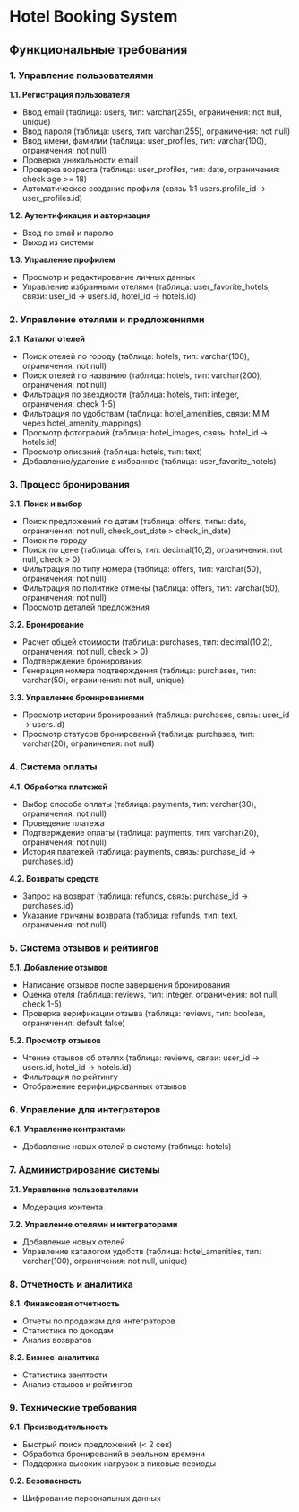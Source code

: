 # Hotel Booking System

## Функциональные требования

### 1. Управление пользователями
**1.1. Регистрация пользователя**
- Ввод email (таблица: users, тип: varchar(255), ограничения: not null, unique)
- Ввод пароля (таблица: users, тип: varchar(255), ограничения: not null)
- Ввод имени, фамилии (таблица: user_profiles, тип: varchar(100), ограничения: not null)
- Проверка уникальности email
- Проверка возраста (таблица: user_profiles, тип: date, ограничения: check age >= 18)
- Автоматическое создание профиля (связь 1:1 users.profile_id -> user_profiles.id)

**1.2. Аутентификация и авторизация**
- Вход по email и паролю
- Выход из системы

**1.3. Управление профилем**
- Просмотр и редактирование личных данных
- Управление избранными отелями (таблица: user_favorite_hotels, связи: user_id -> users.id, hotel_id -> hotels.id)

### 2. Управление отелями и предложениями
**2.1. Каталог отелей**
- Поиск отелей по городу (таблица: hotels, тип: varchar(100), ограничения: not null)
- Поиск отелей по названию (таблица: hotels, тип: varchar(200), ограничения: not null)
- Фильтрация по звездности (таблица: hotels, тип: integer, ограничения: check 1-5)
- Фильтрация по удобствам (таблица: hotel_amenities, связи: M:M через hotel_amenity_mappings)
- Просмотр фотографий (таблица: hotel_images, связь: hotel_id -> hotels.id)
- Просмотр описаний (таблица: hotels, тип: text)
- Добавление/удаление в избранное (таблица: user_favorite_hotels)

### 3. Процесс бронирования
**3.1. Поиск и выбор**
- Поиск предложений по датам (таблица: offers, типы: date, ограничения: not null, check_out_date > check_in_date)
- Поиск по городу
- Поиск по цене (таблица: offers, тип: decimal(10,2), ограничения: not null, check > 0)
- Фильтрация по типу номера (таблица: offers, тип: varchar(50), ограничения: not null)
- Фильтрация по политике отмены (таблица: offers, тип: varchar(50), ограничения: not null)
- Просмотр деталей предложения

**3.2. Бронирование**
- Расчет общей стоимости (таблица: purchases, тип: decimal(10,2), ограничения: not null, check > 0)
- Подтверждение бронирования
- Генерация номера подтверждения (таблица: purchases, тип: varchar(50), ограничения: not null, unique)

**3.3. Управление бронированиями**
- Просмотр истории бронирований (таблица: purchases, связь: user_id -> users.id)
- Просмотр статусов бронирований (таблица: purchases, тип: varchar(20), ограничения: not null)

### 4. Система оплаты
**4.1. Обработка платежей**
- Выбор способа оплаты (таблица: payments, тип: varchar(30), ограничения: not null)
- Проведение платежа
- Подтверждение оплаты (таблица: payments, тип: varchar(20), ограничения: not null)
- История платежей (таблица: payments, связь: purchase_id -> purchases.id)

**4.2. Возвраты средств**
- Запрос на возврат (таблица: refunds, связь: purchase_id -> purchases.id)
- Указание причины возврата (таблица: refunds, тип: text, ограничения: not null)

### 5. Система отзывов и рейтингов
**5.1. Добавление отзывов**
- Написание отзывов после завершения бронирования
- Оценка отеля (таблица: reviews, тип: integer, ограничения: not null, check 1-5)
- Проверка верификации отзыва (таблица: reviews, тип: boolean, ограничения: default false)

**5.2. Просмотр отзывов**
- Чтение отзывов об отелях (таблица: reviews, связи: user_id -> users.id, hotel_id -> hotels.id)
- Фильтрация по рейтингу
- Отображение верифицированных отзывов

### 6. Управление для интеграторов
**6.1. Управление контрактами**
- Добавление новых отелей в систему (таблица: hotels)

### 7. Администрирование системы
**7.1. Управление пользователями**
- Модерация контента

**7.2. Управление отелями и интеграторами**
- Добавление новых отелей
- Управление каталогом удобств (таблица: hotel_amenities, тип: varchar(100), ограничения: not null, unique)

### 8. Отчетность и аналитика
**8.1. Финансовая отчетность**
- Отчеты по продажам для интеграторов
- Статистика по доходам
- Анализ возвратов

**8.2. Бизнес-аналитика**
- Статистика занятости
- Анализ отзывов и рейтингов

### 9. Технические требования
**9.1. Производительность**
- Быстрый поиск предложений (< 2 сек)
- Обработка бронирований в реальном времени
- Поддержка высоких нагрузок в пиковые периоды

**9.2. Безопасность**
- Шифрование персональных данных

